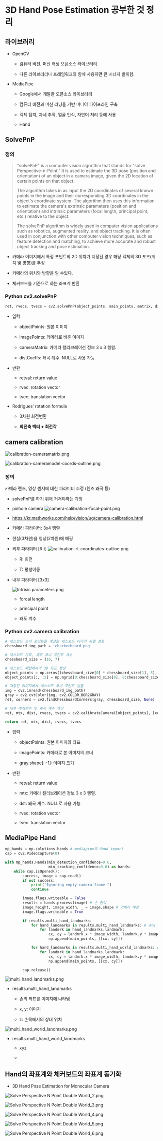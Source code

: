 # 3D Hand Pose Estimation 공부한 것 정리

## 라이브러리

- OpenCV
  
  - 컴퓨터 비전, 머신 러닝 오픈소스 라이브러리
  
  - 다른 라이브러리나 프레임워크와 함께 사용하면 큰 시너지 발휘함.

- MediaPipe
  
  - Google에서 개발한 오픈소스 라이브러리
  
  - 컴퓨터 비전과 머신 러닝을 기반 미디어 파이프라인 구축
  
  - 객체 탐지, 자세 추적, 얼굴 인식, 자연어 처리 등에 사용
  
  - Hand

## SolvePnP

### 정의

> "solvePnP" is a computer vision algorithm that stands for "solve Perspective-n-Point." It is used to estimate the 3D pose (position and orientation) of an object in a camera image, given the 2D location of certain points on that object.
> 
> The algorithm takes in as input the 2D coordinates of several known points in the image and their corresponding 3D coordinates in the object's coordinate system. The algorithm then uses this information to estimate the camera's extrinsic parameters (position and orientation) and intrinsic parameters (focal length, principal point, etc.) relative to the object.
> 
> The solvePnP algorithm is widely used in computer vision applications such as robotics, augmented reality, and object tracking. It is often used in conjunction with other computer vision techniques, such as feature detection and matching, to achieve more accurate and robust object tracking and pose estimation.

- 카메라 이미지에서 특정 포인트의 2D 위치가 지정된 경우 해당 객체의 3D 포즈(위치 및 방향)를 추정

- 카메라의 위치와 방향을 알 수있다.

- 체커보드를 기준으로 하는 좌표계 반환

### Python cv2.solvePnP

```python
ret, rvecs, tvecs = cv2.solvePnP(object_points, main_points, matrix, distortion)
```

- 입력
  
  - objectPoints: 원본 이미지
  
  - imagePoints: 카메라로 비춘 이미지
  
  - cameraMatrix: 카메라 캘리브레이션 정보 3 x 3 행렬. 
  
  - distCoeffs: 왜곡 계수. NULL로 사용 가능

- 반환
  
  - retval: return value
  
  - rvec: rotation vector
  
  - tvec: translation vector

- Rodrigues' rotation formula
  
  - 3차원 회전변환
  
  - **회전축 벡터 + 회전각**

## camera calibration

![calibration-cameramatrix.png](./calibration-cameramatrix.png)

![calibration-cameramodel-coords-outline.png](./calibration-cameramodel-coords-outline.png)

### 정의

카메라 렌즈, 영상 센서에 대한 파라미터 추정 (렌즈 왜곡 등)

- solvePnP를 하기 위해 거쳐야하는 과정

- pinhole camera
  ![camera-calibration-focal-point.png](./camera-calibration-focal-point.png)

- https://kr.mathworks.com/help/vision/ug/camera-calibration.html

- 카메라 파라미터: 3x4 행렬

- 현실(3차원)을 영상(2차원)에 매핑

- 외부 파라미터 [R t]
  ![calibration-rt-coordinates-outline.png](./calibration-rt-coordinates-outline.png)
  
  - R: 회전
  
  - T: 평행이동

- 내부 파라미터 [3x3]
  
  ![Intrisic parameters.png](./Intrisic%20parameters.png)
  
  - forcal length
  
  - principal point
  
  - 왜도 계수

### Python cv2.camera calibration

```python
# 체스보드 코너 포인트를 계산할 체스보드 이미지 파일 경로
chessboard_img_path = 'checkerboard.png'

# 체스보드 가로, 세로 코너 포인트 개수
chessboard_size = (10, 7)

# 체스보드 패턴에서의 3D 좌표 생성
object_points = np.zeros((chessboard_size[0] * chessboard_size[1], 3), np.float32)
object_points[:, :2] = np.mgrid[0:chessboard_size[0], 0:chessboard_size[1]].T.reshape(-1, 2)

# 저장된 이미지에서 체스보드 코너 포인트 검출
img = cv2.imread(chessboard_img_path)
gray = cv2.cvtColor(img, cv2.COLOR_BGR2GRAY)
ret, corners = cv2.findChessboardCorners(gray, chessboard_size, None)

# 내부 매개변수 및 왜곡 계수 계산
ret, mtx, dist, rvecs, tvecs = cv2.calibrateCamera([object_points], [corners], gray.shape[::-1], None, None)

return ret, mtx, dist, rvecs, tvecs
```

- 입력
  
  - objectPoints: 원본 이미지의 좌표
  
  - imagePoints: 카메라로 본 이미지의 코너
  
  - gray.shape[::-1]: 이미지 크기

- 반환
  
  - retval: return value
  
  - mtx: 카메라 캘리브레이션 정보 3 x 3 행렬.
  
  - dst: 왜곡 계수. NULL로 사용 가능
  
  - rvec: rotation vector
  
  - tvec: translation vector

## MediaPipe Hand

```python
mp_hands = mp.solutions.hands # mediapipe의 Hand import
cap = cv2.VideoCapture(0)

with mp_hands.Hands(min_detection_confidence=0.6,
                    min_tracking_confidence=0.6) as hands:
    while cap.isOpened():
        success, image = cap.read()
        if not success:
            print("Ignoring empty camera frame.")
            continue

        image.flags.writeable = False
        results = hands.process(image) # 손 인식
        image_height, image_width, _ = image.shape # 카메라 해상
        image.flags.writeable = True

        if results.multi_hand_landmarks:
            for hand_landmarks in results.multi_hand_landmarks: # 손의 이미지 상 좌표
                for landmrk in hand_landmarks.landmark:
                    cx, cy = landmrk.x * image_width, landmrk.y * image_height
                    np.append(main_points, [[cx, cy]])

            for hand_landmarks in results.multi_hand_world_landmarks: # 손의 world 좌표
                for landmrk in hand_landmarks.landmark:
                    cx, cy = landmrk.x * image_width, landmrk.y * image_height
                    np.append(main_points, [[cx, cy]])

        cap.release()
```

![multi_hand_landmarks.png](./multi_hand_landmarks.png)

- results.multi_hand_landmarks
  
  - 손의 좌표를 이미지에 나타냄
  
  - x, y: 이미지
  
  - z: 손목에서의 상대 위치

![multi_hand_world_landmarks.png](./multi_hand_world_landmarks.png)

- results.multi_hand_world_landmarks
  
  - xyz
  
  - 

## Hand의 좌표계와 체커보드의 좌표계 동기화

- 3D Hand Pose Estimation for Monocular Camera

![Solve Perspective N Point Double World_2.png](./Solve%20Perspective%20N%20Point%20Double%20World/Solve%20Perspective%20N%20Point%20Double%20World_2.png)

![Solve Perspective N Point Double World_3.png](./Solve%20Perspective%20N%20Point%20Double%20World/Solve%20Perspective%20N%20Point%20Double%20World_3.png)

![Solve Perspective N Point Double World_4.png](./Solve%20Perspective%20N%20Point%20Double%20World/Solve%20Perspective%20N%20Point%20Double%20World_4.png)

![Solve Perspective N Point Double World_5.png](./Solve%20Perspective%20N%20Point%20Double%20World/Solve%20Perspective%20N%20Point%20Double%20World_5.png)

![Solve Perspective N Point Double World_6.png](./Solve%20Perspective%20N%20Point%20Double%20World/Solve%20Perspective%20N%20Point%20Double%20World_6.png)
